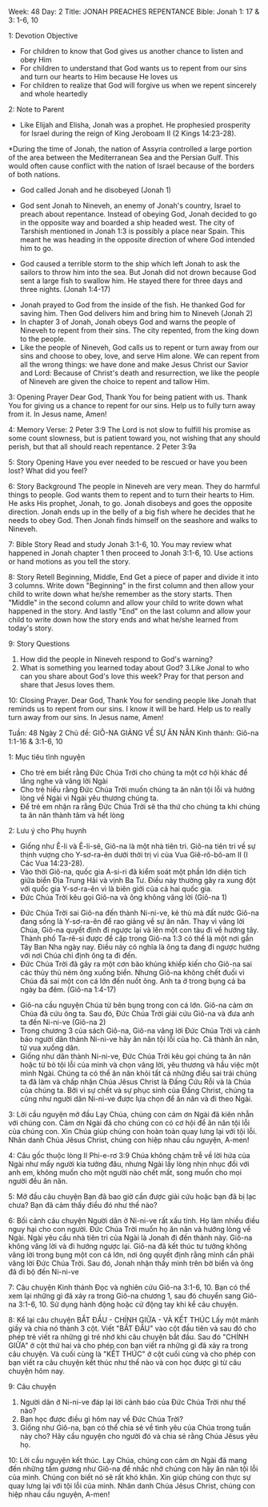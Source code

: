 Week: 48
Day: 2
Title: JONAH PREACHES REPENTANCE
Bible: Jonah 1: 17 & 3: 1-6, 10

1: Devotion Objective
- For children to know that God gives us another chance to listen and obey Him
- For children to understand that God wants us to repent from our sins and turn our hearts to Him because He loves us
- For children to realize that God will forgive us when we repent sincerely and whole heartedly

2: Note to Parent
* Like Elijah and Elisha, Jonah was a prophet. He prophesied prosperity for Israel during the reign of King Jeroboam II (2 Kings 14:23-28).

*During the time of Jonah, the nation of Assyria controlled a large portion of the area between the Mediterranean Sea and the Persian Gulf. This would often cause conflict with the nation of Israel because of the borders of both nations.

* God called Jonah and he disobeyed (Jonah 1)
- God sent Jonah to Nineveh, an enemy of Jonah's country, Israel to preach about repentance. Instead of obeying God, Jonah decided to go in the opposite way and boarded a ship headed west. The city of Tarshish mentioned in Jonah 1:3 is possibly a place near Spain. This meant he was heading in the opposite direction of where God intended him to go.

- God caused a terrible storm to the ship which left Jonah to ask the sailors to throw him into the sea. But Jonah did not drown because God sent a large fish to swallow him. He stayed there for three days and three nights. (Jonah 1:4-17)

* Jonah prayed to God from the inside of the fish. He thanked God for saving him. Then God delivers him and bring him to Nineveh (Jonah 2)
* In chapter 3 of Jonah, Jonah obeys God and warns the people of Nineveh to repent from their sins. The city repented, from the king down to the people.
* Like the people of Nineveh, God calls us to repent or turn away from our sins and choose to obey, love, and serve Him alone. We can repent from all the wrong things: we have done and make Jesus Christ our Savior and Lord: Because of Christ's death and resurrection, we like the people of Nineveh are given the choice to repent and tallow Him.

3: Opening Prayer
Dear God, Thank You for being patient with us. Thank You for giving us a chance to repent for our sins. Help us to fully turn away from it. In Jesus name, Amen!

4: Memory Verse:
2 Peter 3:9 The Lord is not slow to fulfill his promise as some count slowness, but is patient toward you, not wishing that any should perish, but that all should reach repentance. 2 Peter 3:9a

5: Story Opening
Have you ever needed to be rescued or have you been lost? What did you feel?

6: Story Background
The people in Nineveh are very mean. They do harmful things to people. God wants them to repent and to turn their hearts to Him. He asks His prophet, Jonah, to go. Jonah disobeys and goes the opposite direction. Jonah ends up in the belly of a big fish where he decides that he needs to obey God. Then Jonah finds himself on the seashore and walks to Nineveh.

7: Bible Story
Read and study Jonah 3:1-6, 10. You may review what happened in Jonah chapter 1 then proceed to Jonah 3:1-6, 10. Use actions or hand motions as you tell the story.

8: Story Retell
Beginning, Middle, End Get a piece of paper and divide it into 3 columns. Write down "Beginning" in the first column and then allow your child to write down what he/she remember as the story starts. Then "Middle" in the second column and allow your child to write down what happened in the story. And lastly "End" on the last column and allow your child to write down how the story ends and what he/she learned from today's story.

9: Story Questions
1. How did the people in Nineveh respond to God's warning?
2. What is something you learned today about God?
3.Like Jonal to who can you share about God's love this week? Pray for that person and share that Jesus loves them.

10: Closing Prayer.
 Dear God, Thank You for sending people like Jonah that reminds us to repent from our sins. I know it will be hard. Help us to really turn away from our sins. In Jesus name, Amen!


Tuần: 48
Ngày 2
Chủ đề:  GIÔ-NA GIẢNG VỀ SỰ ĂN NĂN
Kinh thánh: Giô-na 1:1-16 & 3:1-6, 10

1: Mục tiêu tĩnh nguyện
- Cho trẻ em biết rằng Đức Chúa Trời cho chúng ta một cơ hội khác để lắng nghe và vâng lời Ngài
- Cho trẻ hiểu rằng Đức Chúa Trời muốn chúng ta ăn năn tội lỗi và hướng lòng về Ngài vì Ngài yêu thương chúng ta.
- Để trẻ em nhận ra rằng Đức Chúa Trời sẽ tha thứ cho chúng ta khi chúng ta ăn năn thành tâm và hết lòng

2: Lưu ý cho Phụ huynh
* Giống như Ê-li và Ê-li-sê, Giô-na là một nhà tiên tri. Giô-na tiên tri về sự thịnh vượng cho Y-sơ-ra-ên dưới thời trị vì của Vua Giê-rô-bô-am II (I Các Vua 14:23-28).
* Vào thời Giô-na, quốc gia A-si-ri đã kiểm soát một phần lớn diện tích giữa biển Địa Trung Hải và vịnh Ba Tư. Điều này thường gây ra xung đột với quốc gia Y-sơ-ra-ên vì là biên giới của cả hai quốc gia.
* Đức Chúa Trời kêu gọi Giô-na và ông không vâng lời (Giô-na 1)
- Đức Chúa Trời sai Giô-na đến thành Ni-ni-ve, kẻ thù mà đất nước Giô-na đang sống là Y-sơ-ra-ên để rao giảng về sự ăn năn. Thay vì vâng lời Chúa, Giô-na quyết định đi ngược lại và lên một con tàu đi về hướng tây. Thành phố Ta-rê-si được đề cập trong Giô-na 1:3 có thể là một nơi gần Tây Ban Nha ngày nay. Điều này có nghĩa là ông ta đang đi ngược hướng với nơi Chúa chỉ định ông ta đi đến.
- Đức Chúa Trời đã gây ra một cơn bão khủng khiếp kiến cho Giô-na sai các thủy thủ ném ông xuống biển. Nhưng Giô-na không chết đuối vì Chúa đã sai một con cá lớn đến nuốt ông. Anh ta ở trong bụng cá ba ngày ba đêm. (Giô-na 1:4-17)
* Giô-na cầu nguyện Chúa từ bên bụng trong con cá lớn. Giô-na cảm ơn Chúa đã cứu ông ta. Sau đó, Đức Chúa Trời giải cứu Giô-na và đưa anh ta đến Ni-ni-ve (Giô-na 2)
* Trong chương 3 của sách Giô-na, Giô-na vâng lời Đức Chúa Trời và cảnh báo người dân thành Ni-ni-ve hãy ăn năn tội lỗi của họ. Cả thành ăn năn, từ vua xuống dân.
* Giống như dân thành Ni-ni-ve, Đức Chúa Trời kêu gọi chúng ta ăn năn hoặc từ bỏ tội lỗi của mình và chọn vâng lời, yêu thương và hầu việc một mình Ngài. Chúng ta có thể ăn năn khỏi tất cả những điều sai trái chúng ta đã làm và chấp nhận Chúa Jêsus Christ là Đấng Cứu Rỗi và là Chúa của chúng ta. Bởi vì sự chết và sự phục sinh của Đấng Christ, chúng ta cũng như người dân Ni-ni-ve được lựa chọn để ăn năn và đi theo Ngài.


3: Lời cầu nguyện mở đầu
Lạy Chúa, chúng con cảm ơn Ngài đã kiên nhẫn với chúng con. Cảm ơn Ngài đã cho chúng con có cơ hội để ăn năn tội lỗi của chúng con. Xin Chúa giúp chúng con hoàn toàn quay lưng lại với tội lỗi. Nhân danh Chúa Jêsus Christ, chúng con hiệp nhau cầu nguyện, A-men!

4: Câu gốc thuộc lòng
II Phi-e-rơ 3:9
Chúa không chậm trễ về lời hứa của Ngài như mấy người kia tưởng đâu, nhưng Ngài lấy lòng nhịn nhục đối với anh em, không muốn cho một người nào chết mất, song muốn cho mọi người đều ăn năn.


5: Mở đầu câu chuyện
Bạn đã bao giờ cần được giải cứu hoặc bạn đã bị lạc chưa? Bạn đã cảm thấy điều đó như thế nào?

6: Bối cảnh câu chuyện
Người dân ở Ni-ni-ve rất xấu tính. Họ làm nhiều điều nguy hại cho con người. Đức Chúa Trời muốn họ ăn năn và hướng lòng về Ngài. Ngài yêu cầu nhà tiên tri của Ngài là Jonah đi đến thành này. Giô-na không vâng lời và đi hướng ngược lại. Giô-na đã kết thúc tư tưởng không vâng lời trong bụng một con cá lớn, nơi ông quyết định rằng mình cần phải vâng lời Đức Chúa Trời. Sau đó, Jonah nhận thấy mình trên bờ biển và ông đã đi bộ đến Ni-ni-ve

7: Câu chuyện Kinh thánh
Đọc và nghiên cứu Giô-na 3:1-6, 10. Bạn có thể xem lại những gì đã xảy ra trong Giô-na chương 1, sau đó chuyển sang Giô-na 3:1-6, 10. Sử dụng hành động hoặc cử động tay khi kể câu chuyện.

8: Kể lại câu chuyện
BẮT ĐẦU - CHÍNH GIỮA - VÀ KẾT THÚC
Lấy một mảnh giấy và chia nó thành 3 cột. Viết "BẮT ĐẦU" vào cột đầu tiên và sau đó cho phép trẻ viết ra những gì trẻ nhớ khi câu chuyện bắt đầu. Sau đó "CHÍNH GIỮA" ở cột thứ hai và cho phép con bạn viết ra những gì đã xảy ra trong câu chuyện. Và cuối cùng là "KẾT THÚC" ở cột cuối cùng và cho phép con bạn viết ra câu chuyện kết thúc như thế nào và con học được gì từ câu chuyện hôm nay.

9: Câu chuyện
1. Người dân ở Ni-ni-ve đáp lại lời cảnh báo của Đức Chúa Trời như thế nào?
2. Bạn học được điều gì hôm nay về Đức Chúa Trời?
3. Giống như Giô-na, bạn có thể chia sẻ về tình yêu của Chúa trong tuần này cho? Hãy cầu nguyện cho người đó và chia sẻ rằng Chúa Jêsus yêu họ.


10: Lời cầu nguyện kết thúc.
 Lạy Chúa, chúng con cảm ơn Ngài đã mang đến những tấm gương như Giô-na để nhắc nhở chúng con hãy ăn năn tội lỗi của mình. Chúng con biết nó sẽ rất khó khăn. Xin giúp chúng con thực sự quay lưng lại với tội lỗi của mình. Nhân danh Chúa Jêsus Christ, chúng con hiệp nhau cầu nguyện, A-men!
